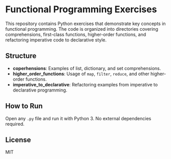 # Functional Programming Exercises

This repository contains Python exercises that demonstrate key concepts in functional programming. The code is organized into directories covering comprehensions, first-class functions, higher-order functions, and refactoring imperative code to declarative style.

## Structure

- **coperhensions**: Examples of list, dictionary, and set comprehensions.
- **higher_order_functions**: Usage of `map`, `filter`, `reduce`, and other higher-order functions.
- **imperative_to_declarative**: Refactoring examples from imperative to declarative programming.

## How to Run

Open any `.py` file and run it with Python 3. No external dependencies required.

## License

MIT